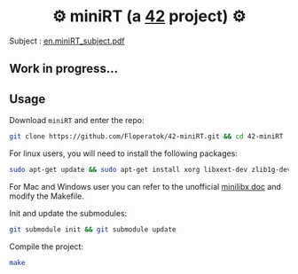 # <div align="center">⚙️ miniRT (a [42](https://42perpignan.fr/) project) ⚙️</div>

Subject : <a href=asset/en.subject.pdf>en.miniRT_subject.pdf<a/>

## Work in progress...

## Usage
Download `miniRT` and enter the repo:
```sh
git clone https://github.com/Floperatok/42-miniRT.git && cd 42-miniRT
```
For linux users, you will need to install the following packages:
```sh
sudo apt-get update && sudo apt-get install xorg libxext-dev zlib1g-dev libbsd-dev
```
For Mac and Windows user you can refer to the unofficial [minilibx doc](https://harm-smits.github.io/42docs/libs/minilibx/getting_started.html) and modify the Makefile.

Init and update the submodules:
```sh
git submodule init && git submodule update
```
Compile the project:
```sh
make
```
